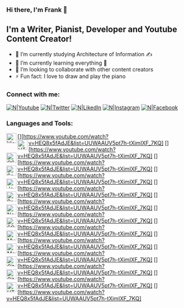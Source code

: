 ### Hi there, I'm Frank 👋

## I'm a Writer, Pianist, Developer and Youtube Content Creator!
- 🔭 I’m currently studying Architecture of Information ✍
- 🌱 I’m currently learning everything 🤣
- 👯 I’m looking to collaborate with other content creators
- ⚡ Fun fact: I love to draw and play the piano

### Connect with me:

[![N|Youtube](https://cdn.jsdelivr.net/npm/simple-icons@v3/icons/youtube.svg)](https://www.youtube.com/FrankYupanquiAllcca)
[![N|Twitter](https://cdn.jsdelivr.net/npm/simple-icons@v3/icons/twitter.svg)](https://twitter.com/fyupanquia)
[![N|LikedIn](https://cdn.jsdelivr.net/npm/simple-icons@v3/icons/linkedin.svg)](https://www.linkedin.com/in/fyupanquia)
[![N|Instagram](https://cdn.jsdelivr.net/npm/simple-icons@v3/icons/instagram.svg)](https://www.instagram.com/fyupanquia)
[![N|Facebook](https://cdn.jsdelivr.net/npm/simple-icons@v3/icons/facebook.svg)](https://www.facebook.com/wyupanquia)

### Languages and Tools:

[<img align="left" alt="Visual Studio Code" width="26px" src="https://github.com/fyupanquia/fyupanquia/tree/master/icons/visual-studio-code.png" />][https://www.youtube.com/watch?v=HEQ8x5fAdJE&list=UUWAAUV5pt7h-tXimIXF_7KQ]
[<img align="left" alt="HTML5" width="26px" src="https://github.com/fyupanquia/fyupanquia/tree/master/icons/html.png" />][https://www.youtube.com/watch?v=HEQ8x5fAdJE&list=UUWAAUV5pt7h-tXimIXF_7KQ]
[<img align="left" alt="CSS3" width="26px" src="https://github.com/fyupanquia/fyupanquia/tree/master/icons/css.png" />][https://www.youtube.com/watch?v=HEQ8x5fAdJE&list=UUWAAUV5pt7h-tXimIXF_7KQ]
[<img align="left" alt="Sass" width="26px" src="https://github.com/fyupanquia/fyupanquia/tree/master/icons/sass.png" />][https://www.youtube.com/watch?v=HEQ8x5fAdJE&list=UUWAAUV5pt7h-tXimIXF_7KQ]
[<img align="left" alt="JavaScript" width="26px" src="https://github.com/fyupanquia/fyupanquia/tree/master/icons/javascript.png" />][https://www.youtube.com/watch?v=HEQ8x5fAdJE&list=UUWAAUV5pt7h-tXimIXF_7KQ]
[<img align="left" alt="React" width="26px" src="https://github.com/fyupanquia/fyupanquia/tree/master/icons/react.png" />][https://www.youtube.com/watch?v=HEQ8x5fAdJE&list=UUWAAUV5pt7h-tXimIXF_7KQ]
[<img align="left" alt="Node.js" width="26px" src="https://github.com/fyupanquia/fyupanquia/tree/master/icons/nodejs.png" />][https://www.youtube.com/watch?v=HEQ8x5fAdJE&list=UUWAAUV5pt7h-tXimIXF_7KQ]
[<img align="left" alt="SQL" width="26px" src="https://github.com/fyupanquia/fyupanquia/tree/master/icons/sql.png" />][https://www.youtube.com/watch?v=HEQ8x5fAdJE&list=UUWAAUV5pt7h-tXimIXF_7KQ]
[<img align="left" alt="MySQL" width="26px" src="https://github.com/fyupanquia/fyupanquia/tree/master/icons/mysql.png" />][https://www.youtube.com/watch?v=HEQ8x5fAdJE&list=UUWAAUV5pt7h-tXimIXF_7KQ]
[<img align="left" alt="MongoDB" width="26px" src="https://github.com/fyupanquia/fyupanquia/tree/master/icons/mongodb.png" />][https://www.youtube.com/watch?v=HEQ8x5fAdJE&list=UUWAAUV5pt7h-tXimIXF_7KQ]
[<img align="left" alt="Git" width="26px" src="https://github.com/fyupanquia/fyupanquia/tree/master/icons/git.png" />][https://www.youtube.com/watch?v=HEQ8x5fAdJE&list=UUWAAUV5pt7h-tXimIXF_7KQ]
[<img align="left" alt="GitHub" width="26px" src="https://github.com/fyupanquia/fyupanquia/tree/master/icons/github.png" />][https://www.youtube.com/watch?v=HEQ8x5fAdJE&list=UUWAAUV5pt7h-tXimIXF_7KQ]
[<img align="left" alt="HTML5" width="26px" src="https://github.com/fyupanquia/fyupanquia/tree/master/icons/terminal.png" />][https://www.youtube.com/watch?v=HEQ8x5fAdJE&list=UUWAAUV5pt7h-tXimIXF_7KQ]